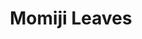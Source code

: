 ---
image_path: /images//photography/J-06.jpg
title: Momiji Leaves
caption: Momiji leaves are common in Japan.
order: 11
---
